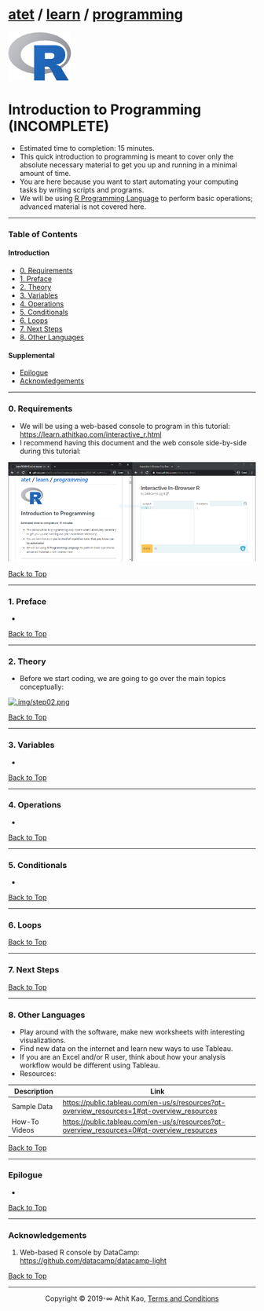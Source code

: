 # [atet](https://github.com/atet) / [learn](https://github.com/atet/learn) / [programming](https://github.com/atet/learn/tree/master/programming)

[![.img/logo_r.png](.img/logo_r.png)](#nolink)

# Introduction to Programming (INCOMPLETE)

* Estimated time to completion: 15 minutes.
* This quick introduction to programming is meant to cover only the absolute necessary material to get you up and running in a minimal amount of time.
* You are here because you want to start automating your computing tasks by writing scripts and programs.
* We will be using <a href="https://www.r-project.org" target="_blank">R Programming Language</a> to perform basic operations; advanced material is not covered here.

--------------------------------------------------------------------------------------------------

### Table of Contents

#### Introduction
* [0. Requirements](#0-requirements)
* [1. Preface](#1-preface)
* [2. Theory](#2-theory)
* [3. Variables](#3-variables)
* [4. Operations](#4-operations)
* [5. Conditionals](#5-conditionals)
* [6. Loops](#6-loops)
* [7. Next Steps](#7-next-steps)
* [8. Other Languages](#8-other-languages)

#### Supplemental
* [Epilogue](#epilogue)
* [Acknowledgements](#acknowledgements)

--------------------------------------------------------------------------------------------------

### 0. Requirements

* We will be using a web-based console to program in this tutorial: <a href="https://learn.athitkao.com/interactive_r.html" target="_blank">https://learn.athitkao.com/interactive_r.html</a>
* I recommend having this document and the web console side-by-side during this tutorial:

[![.img/step00.png](.img/step00.png)](#nolink)

[Back to Top](#table-of-contents)

--------------------------------------------------------------------------------------------------

### 1. Preface

* 

[Back to Top](#table-of-contents)

--------------------------------------------------------------------------------------------------

### 2. Theory

* Before we start coding, we are going to go over the main topics conceptually:

[![.img/step02.png](.img/step02.png)](#nolink)

[Back to Top](#table-of-contents)

--------------------------------------------------------------------------------------------------

### 3. Variables

* 

[Back to Top](#table-of-contents)

--------------------------------------------------------------------------------------------------

### 4. Operations

* 

[Back to Top](#table-of-contents)

--------------------------------------------------------------------------------------------------

### 5. Conditionals

* 

[Back to Top](#table-of-contents)

--------------------------------------------------------------------------------------------------

### 6. Loops

[Back to Top](#table-of-contents)

--------------------------------------------------------------------------------------------------

### 7. Next Steps

[Back to Top](#table-of-contents)

--------------------------------------------------------------------------------------------------

### 8. Other Languages

* Play around with the software, make new worksheets with interesting visualizations.
* Find new data on the internet and learn new ways to use Tableau.
* If you are an Excel and/or R user, think about how your analysis workflow would be different using Tableau.
* Resources:

Description | Link
--- | ---
Sample Data | <a href="https://public.tableau.com/en-us/s/resources?qt-overview_resources=1#qt-overview_resources" target="_blank">https://public.tableau.com/en-us/s/resources?qt-overview_resources=1#qt-overview_resources</a>
How-To Videos | <a href="https://public.tableau.com/en-us/s/resources?qt-overview_resources=0#qt-overview_resources" target="_blank">https://public.tableau.com/en-us/s/resources?qt-overview_resources=0#qt-overview_resources</a>

[Back to Top](#table-of-contents)

--------------------------------------------------------------------------------------------------

### Epilogue

* 

[Back to Top](#table-of-contents)

--------------------------------------------------------------------------------------------------

### Acknowledgements

1. Web-based R console by DataCamp: <a href="https://github.com/datacamp/datacamp-light" target="_blank">https://github.com/datacamp/datacamp-light</a>

<a href="" target="_blank"></a>

[Back to Top](#table-of-contents)

--------------------------------------------------------------------------------------------------

<p align="center">Copyright © 2019-∞ Athit Kao, <a href="http://www.athitkao.com/tos.html" target="_blank">Terms and Conditions</a></p>
